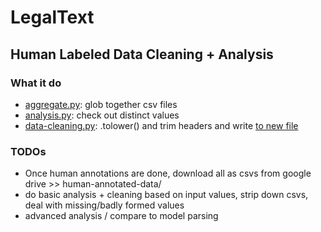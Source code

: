 # LegalText
## Human Labeled Data Cleaning + Analysis

### What it do
- [aggregate.py](aggregate.py): glob together csv files
- [analysis.py](analysis.py): check out distinct values
- [data-cleaning.py](data-cleaning.py): .tolower() and trim headers and write [to new file](annotated-dataset/human-annotated-data-standardized.csv) 


### TODOs
* Once human annotations are done, download all as csvs from google drive >> human-annotated-data/
* do basic analysis + cleaning based on input values, strip down csvs, deal with missing/badly formed values
* advanced analysis / compare to model parsing
